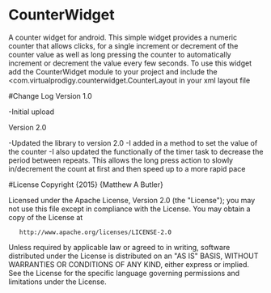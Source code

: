 # CounterWidget
A counter widget for android. This simple widget provides a numeric counter that allows clicks, for a single increment or decrement of the counter value as well as long pressing the counter to automatically increment or decrement the value every few seconds. To use this widget add the CounterWidget module to your project and include the 
<com.virtualprodigy.counterwidget.CounterLayout in your xml layout file

#Change Log
Version 1.0

-Initial upload

Version 2.0

-Updated the library to version 2.0
-I added in a method to set the value of the counter
-I also updated the functionally of the timer task to decrease the period between repeats. This allows the long press action to slowly in/decrement the count at first and then speed up to a more rapid pace

#License
   Copyright {2015} {Matthew A Butler}

   Licensed under the Apache License, Version 2.0 (the "License");
   you may not use this file except in compliance with the License.
   You may obtain a copy of the License at

       http://www.apache.org/licenses/LICENSE-2.0

   Unless required by applicable law or agreed to in writing, software
   distributed under the License is distributed on an "AS IS" BASIS,
   WITHOUT WARRANTIES OR CONDITIONS OF ANY KIND, either express or implied.
   See the License for the specific language governing permissions and
   limitations under the License.
